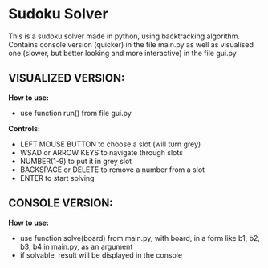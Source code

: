 # Sudoku Solver

This is a sudoku solver made in python, using backtracking algorithm.
Contains console version (quicker) in the file main.py 
as well as visualised one (slower, but better looking and more interactive) in the file gui.py

## VISUALIZED VERSION:

**How to use:**
- use function run() from file gui.py

**Controls:**
- LEFT MOUSE BUTTON to choose a slot (will turn grey)
- WSAD or ARROW KEYS to navigate through slots
- NUMBER(1-9) to put it in grey slot
- BACKSPACE or DELETE to remove a number from a slot
- ENTER to start solving

## CONSOLE VERSION:

**How to use:**
- use function solve(board) from main.py, with board, in a form like b1, b2, b3, b4 in main.py, as an argument
- if solvable, result will be displayed in the console

